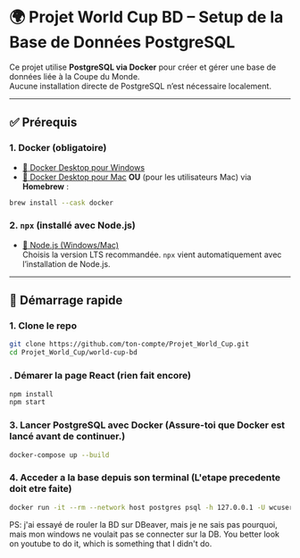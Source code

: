 # 🌍 Projet World Cup BD – Setup de la Base de Données PostgreSQL

Ce projet utilise **PostgreSQL via Docker** pour créer et gérer une base de données liée à la Coupe du Monde.  
Aucune installation directe de PostgreSQL n’est nécessaire localement.

---

## ✅ Prérequis

### 1. Docker (obligatoire)
- [🔗 Docker Desktop pour Windows](https://www.docker.com/products/docker-desktop/)
- [🔗 Docker Desktop pour Mac](https://www.docker.com/products/docker-desktop/)
**OU** (pour les utilisateurs Mac) via **Homebrew** :
```bash
brew install --cask docker
```



### 2. `npx` (installé avec Node.js)
- [🔗 Node.js (Windows/Mac)](https://nodejs.org/)  
  Choisis la version LTS recommandée. `npx` vient automatiquement avec l’installation de Node.js.

---

## 🚀 Démarrage rapide

### 1. **Clone le repo**
```bash
git clone https://github.com/ton-compte/Projet_World_Cup.git
cd Projet_World_Cup/world-cup-bd
````
### . Démarer la page React (rien fait encore)
```bash
npm install
npm start
```



### 3. Lancer PostgreSQL avec Docker (Assure-toi que Docker est **lancé** avant de continuer.)

```bash
docker-compose up --build
```

### 4. Acceder a la base depuis son terminal (L'etape precedente doit etre faite)

```bash
docker run -it --rm --network host postgres psql -h 127.0.0.1 -U wcuser -d worldcupdb
```

PS: j'ai essayé de rouler la BD sur DBeaver, mais je ne sais pas pourquoi, mais mon windows ne voulait pas se connecter sur la DB. You better look on youtube to do it, which is something that I didn't do.



